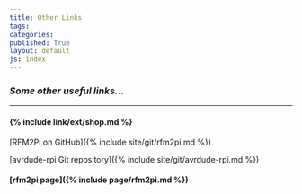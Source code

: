 ```yaml
---
title: Other Links
tags: 
categories: 
published: True
layout: default
js: index
---
```

### *Some other useful links...*
---------------------------------


#### {% include link/ext/shop.md %}








[RFM2Pi on GitHub]({% include site/git/rfm2pi.md %})

[avrdude-rpi Git repository]({% include site/git/avrdude-rpi.md %})

#### [rfm2pi page]({% include page/rfm2pi.md %})
